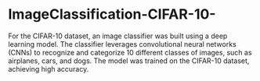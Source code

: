 # ImageClassification-CIFAR-10-
For the CIFAR-10 dataset, an image classifier was built using a deep learning model. The classifier leverages convolutional neural networks (CNNs) to recognize and categorize 10 different classes of images, such as airplanes, cars, and dogs. The model was trained on the CIFAR-10 dataset, achieving high accuracy.
